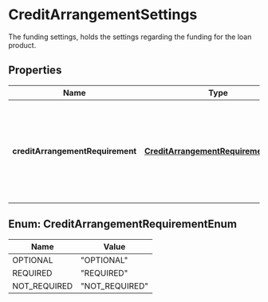 

# CreditArrangementSettings

The funding settings, holds the settings regarding the funding for the loan product.
## Properties

Name | Type | Description | Notes
------------ | ------------- | ------------- | -------------
**creditArrangementRequirement** | [**CreditArrangementRequirementEnum**](#CreditArrangementRequirementEnum) | Shows whether accounts created after this product can/should be part of a line of credit. |  [optional]



## Enum: CreditArrangementRequirementEnum

Name | Value
---- | -----
OPTIONAL | &quot;OPTIONAL&quot;
REQUIRED | &quot;REQUIRED&quot;
NOT_REQUIRED | &quot;NOT_REQUIRED&quot;




